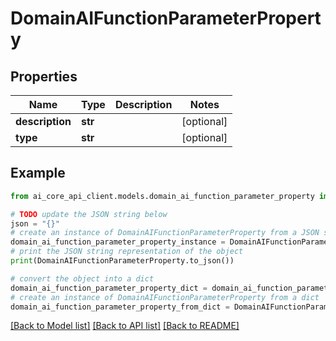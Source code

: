 # DomainAIFunctionParameterProperty


## Properties

Name | Type | Description | Notes
------------ | ------------- | ------------- | -------------
**description** | **str** |  | [optional] 
**type** | **str** |  | [optional] 

## Example

```python
from ai_core_api_client.models.domain_ai_function_parameter_property import DomainAIFunctionParameterProperty

# TODO update the JSON string below
json = "{}"
# create an instance of DomainAIFunctionParameterProperty from a JSON string
domain_ai_function_parameter_property_instance = DomainAIFunctionParameterProperty.from_json(json)
# print the JSON string representation of the object
print(DomainAIFunctionParameterProperty.to_json())

# convert the object into a dict
domain_ai_function_parameter_property_dict = domain_ai_function_parameter_property_instance.to_dict()
# create an instance of DomainAIFunctionParameterProperty from a dict
domain_ai_function_parameter_property_from_dict = DomainAIFunctionParameterProperty.from_dict(domain_ai_function_parameter_property_dict)
```
[[Back to Model list]](../README.md#documentation-for-models) [[Back to API list]](../README.md#documentation-for-api-endpoints) [[Back to README]](../README.md)


